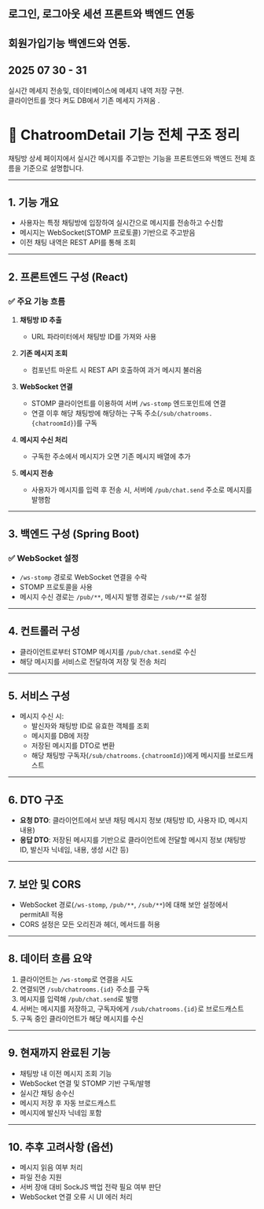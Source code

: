 ## 로그인, 로그아웃 세션 프론트와 백엔드 연동

## 회원가입기능 백엔드와 연동.

## 2025 07 30 - 31

실시간 메세지 전송및, 데이터베이스에 메세지 내역 저장 구현.  
클라이언트를 껏다 켜도 DB에서 기존 메세지 가져옴 .

# 💬 ChatroomDetail 기능 전체 구조 정리

채팅방 상세 페이지에서 실시간 메시지를 주고받는 기능을 프론트엔드와 백엔드 전체 흐름을 기준으로 설명합니다.

---

## 1. 기능 개요

- 사용자는 특정 채팅방에 입장하여 실시간으로 메시지를 전송하고 수신함
- 메시지는 WebSocket(STOMP 프로토콜) 기반으로 주고받음
- 이전 채팅 내역은 REST API를 통해 조회

---

## 2. 프론트엔드 구성 (React)

### ✅ 주요 기능 흐름

1. **채팅방 ID 추출**

   - URL 파라미터에서 채팅방 ID를 가져와 사용

2. **기존 메시지 조회**

   - 컴포넌트 마운트 시 REST API 호출하여 과거 메시지 불러옴

3. **WebSocket 연결**

   - STOMP 클라이언트를 이용하여 서버 `/ws-stomp` 엔드포인트에 연결
   - 연결 이후 해당 채팅방에 해당하는 구독 주소(`/sub/chatrooms.{chatroomId}`)를 구독

4. **메시지 수신 처리**

   - 구독한 주소에서 메시지가 오면 기존 메시지 배열에 추가

5. **메시지 전송**
   - 사용자가 메시지를 입력 후 전송 시, 서버에 `/pub/chat.send` 주소로 메시지를 발행함

---

## 3. 백엔드 구성 (Spring Boot)

### ✅ WebSocket 설정

- `/ws-stomp` 경로로 WebSocket 연결을 수락
- STOMP 프로토콜을 사용
- 메시지 수신 경로는 `/pub/**`, 메시지 발행 경로는 `/sub/**`로 설정

---

## 4. 컨트롤러 구성

- 클라이언트로부터 STOMP 메시지를 `/pub/chat.send`로 수신
- 해당 메시지를 서비스로 전달하여 저장 및 전송 처리

---

## 5. 서비스 구성

- 메시지 수신 시:
  - 발신자와 채팅방 ID로 유효한 객체를 조회
  - 메시지를 DB에 저장
  - 저장된 메시지를 DTO로 변환
  - 해당 채팅방 구독자(`/sub/chatrooms.{chatroomId}`)에게 메시지를 브로드캐스트

---

## 6. DTO 구조

- **요청 DTO**: 클라이언트에서 보낸 채팅 메시지 정보 (채팅방 ID, 사용자 ID, 메시지 내용)
- **응답 DTO**: 저장된 메시지를 기반으로 클라이언트에 전달할 메시지 정보 (채팅방 ID, 발신자 닉네임, 내용, 생성 시간 등)

---

## 7. 보안 및 CORS

- WebSocket 경로(`/ws-stomp`, `/pub/**`, `/sub/**`)에 대해 보안 설정에서 permitAll 적용
- CORS 설정은 모든 오리진과 헤더, 메서드를 허용

---

## 8. 데이터 흐름 요약

1. 클라이언트는 `/ws-stomp`로 연결을 시도
2. 연결되면 `/sub/chatrooms.{id}` 주소를 구독
3. 메시지를 입력해 `/pub/chat.send`로 발행
4. 서버는 메시지를 저장하고, 구독자에게 `/sub/chatrooms.{id}`로 브로드캐스트
5. 구독 중인 클라이언트가 해당 메시지를 수신

---

## 9. 현재까지 완료된 기능

- 채팅방 내 이전 메시지 조회 기능
- WebSocket 연결 및 STOMP 기반 구독/발행
- 실시간 채팅 송수신
- 메시지 저장 후 자동 브로드캐스트
- 메시지에 발신자 닉네임 포함

---

## 10. 추후 고려사항 (옵션)

- 메시지 읽음 여부 처리
- 파일 전송 지원
- 서버 장애 대비 SockJS 백업 전략 필요 여부 판단
- WebSocket 연결 오류 시 UI 에러 처리
